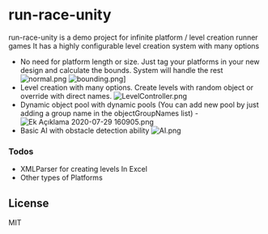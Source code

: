# run-race-unity

run-race-unity is a demo project for infinite platform / level creation runner games 
It has a highly configurable level creation system with many options
- No need for platform length or size. Just tag your platforms in your new design and calculate the bounds. System will handle the rest
![normal.png](https://www.dropbox.com/s/jn8pb3wpmgjlqgm/normal.png?dl=0&raw=1)
 ![bounding.png](https://www.dropbox.com/s/8utadg73h5b3nnw/bounding.png?dl=0&raw=1)]
- Level creation with many options. Create levels with random object or override with direct names. 
    ![LevelController.png](https://www.dropbox.com/s/7vnpqcnhcqt1fm6/LevelController.png?dl=0&raw=1)
- Dynamic object pool with dynamic pools (You can add new pool by just adding a group name in the objectGroupNames list)
    -![Ek Açıklama 2020-07-29 160905.png](https://www.dropbox.com/s/tacoidtpe9rxsda/Ek%20A%C3%A7%C4%B1klama%202020-07-29%20160905.png?dl=0&raw=1)
- Basic AI with obstacle detection ability
  ![AI.png](https://www.dropbox.com/s/xktphz0qycgh92h/AI.png?dl=0&raw=1)


### Todos

 - XMLParser for creating levels In Excel
 - Other types of Platforms

License
----

MIT
